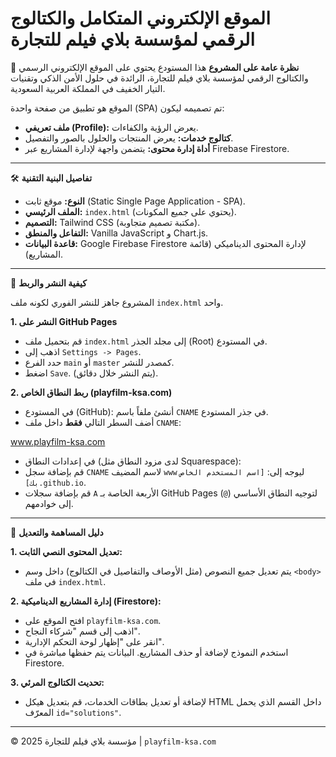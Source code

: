 # الموقع الإلكتروني المتكامل والكتالوج الرقمي لمؤسسة بلاي فيلم للتجارة

🌟 **نظرة عامة على المشروع**
هذا المستودع يحتوي على الموقع الإلكتروني الرسمي والكتالوج الرقمي لمؤسسة بلاي فيلم للتجارة، الرائدة في حلول الأمن الذكي وتقنيات التيار الخفيف في المملكة العربية السعودية.

الموقع هو تطبيق من صفحة واحدة (SPA) تم تصميمه ليكون:
- **ملف تعريفي (Profile):** يعرض الرؤية والكفاءات.
- **كتالوج خدمات:** يعرض المنتجات والحلول بالصور والتفصيل.
- **أداة إدارة محتوى:** يتضمن واجهة لإدارة المشاريع عبر Firebase Firestore.

---

🛠️ **تفاصيل البنية التقنية**
- **النوع:** موقع ثابت (Static Single Page Application - SPA).
- **الملف الرئيسي:** `index.html` (يحتوي على جميع المكونات).
- **التصميم:** Tailwind CSS (مكتبة تصميم متجاوبة).
- **التفاعل والمنطق:** Vanilla JavaScript و Chart.js.
- **قاعدة البيانات:** Google Firebase Firestore لإدارة المحتوى الديناميكي (قائمة المشاريع).

---

🚀 **كيفية النشر والربط**

المشروع جاهز للنشر الفوري لكونه ملف `index.html` واحد.

**1. النشر على GitHub Pages**
- قم بتحميل ملف `index.html` إلى مجلد الجذر (Root) في المستودع.
- اذهب إلى `Settings -> Pages`.
- حدد الفرع `main` أو `master` كمصدر للنشر.
- اضغط `Save`. (يتم النشر خلال دقائق).

**2. ربط النطاق الخاص (playfilm-ksa.com)**
- في المستودع (GitHub): أنشئ ملفاً باسم `CNAME` في جذر المستودع.
- أضف السطر التالي **فقط** داخل ملف `CNAME`:


www.playfilm-ksa.com

- في إعدادات النطاق (لدى مزود النطاق مثل Squarespace):
- قم بإضافة سجل `CNAME` لاسم المضيف `www` ليوجه إلى: `[اسم المستخدم الخاص بك].github.io`.
- قم بإضافة سجلات `A` الأربعة الخاصة بـ GitHub Pages لتوجيه النطاق الأساسي (`@`) إلى خوادمهم.

---

📝 **دليل المساهمة والتعديل**

**1. تعديل المحتوى النصي الثابت:**
- يتم تعديل جميع النصوص (مثل الأوصاف والتفاصيل في الكتالوج) داخل وسم `<body>` في ملف `index.html`.

**2. إدارة المشاريع الديناميكية (Firestore):**
- افتح الموقع على `playfilm-ksa.com`.
- اذهب إلى قسم "شركاء النجاح".
- انقر على "إظهار لوحة التحكم الإدارية".
- استخدم النموذج لإضافة أو حذف المشاريع. البيانات يتم حفظها مباشرة في Firestore.

**3. تحديث الكتالوج المرئي:**
- لإضافة أو تعديل بطاقات الخدمات، قم بتعديل هيكل HTML داخل القسم الذي يحمل المعرّف `id="solutions"`.

---

© 2025 مؤسسة بلاي فيلم للتجارة | `playfilm-ksa.com`

